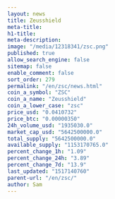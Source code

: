 ```yaml
---
layout: news
title: Zeusshield
meta-title: 
h1-title: 
meta-description: 
image: "/media/12318341/zsc.png"
published: true
allow_search_engine: false
sitemap: false
enable_comment: false
sort_order: 279
permalink: "/en/zsc/news.html"
coin_a_symbol: "ZSC"
coin_a_name: "Zeusshield"
coin_a_lower_case: "zsc"
price_usd: "0.0410732"
price_btc: "0.00000350"
24h_volume_usd: "1935030.0"
market_cap_usd: "5642500000.0"
total_supply: "5642500000.0"
available_supply: "1153170765.0"
percent_change_1h: "1.09"
percent_change_24h: "3.89"
percent_change_7d: "13.9"
last_updated: "1517140760"
parent-url: "/en/zsc/"
author: Sam
---
```


